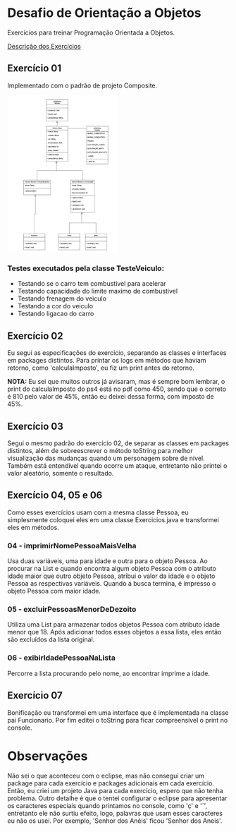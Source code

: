 # Desafio de Orientação a Objetos

Exercícios para treinar Programação Orientada a Objetos.

 <a href="https://github.com/Josius/Estudos-POO-TDD/blob/main/desafios/Exercicios%20POO.pdf">Descrição dos Exercícios</a> 

## Exercício 01


Implementado com o padrão de projeto Composite.

<img src="diagramas/diagrama-exe-01.png" width=50%>

### Testes executados pela classe TesteVeiculo:

* Testando se o carro tem combustivel para acelerar
* Testando capacidade do limite maximo de combustivel
* Testando frenagem do veiculo
* Testando a cor do veiculo
* Testando ligacao do carro

## Exercício 02

Eu segui as especificações do exercício, separando as classes e interfaces em packages distintos. Para printar os logs em métodos que haviam retorno, como 'calculaImposto', eu fiz um print antes do retorno.

**NOTA:** Eu sei que muitos outros já avisaram, mas é sempre bom lembrar, o print do calculaImposto do ps4 está no pdf como 450, sendo que o correto é 810 pelo valor de 45%, então eu deixei dessa forma, com imposto de 45%.

## Exercício 03

Segui o mesmo padrão do exercício 02, de separar as classes em packages distintos, além de sobreescrever o método toString para melhor visualização das mudanças quando um personagem sobre de nível. Também está entendível quando ocorre um ataque, entretanto não printei o valor aleatório, somente o resultado.

## Exercício 04, 05 e 06

Como esses exercícios usam com a mesma classe Pessoa, eu simplesmente coloquei eles em uma classe Exercicios.java e transformei eles em métodos.
### 04 - imprimirNomePessoaMaisVelha
Usa duas variáveis, uma para idade e outra para o objeto Pessoa. Ao procurar na List<Pessoa> e quando encontra algum objeto Pessoa com o atributo idade maior que outro objeto Pessoa, atribui o valor da idade e o objeto Pessoa as respectivas variáveis. Quando a busca termina, é impresso o objeto Pessoa com maior idade.
### 05 - excluirPessoasMenorDeDezoito
Utiliza uma List<Pessoa> para armazenar todos objetos Pessoa com atributo idade menor que 18. Após adicionar todos esses objetos a essa lista, eles então são excluídos da lista original.
### 06 - exibirIdadePessoaNaLista 
Percorre a lista procurando pelo nome, ao encontrar imprime a idade.

## Exercício 07

Bonificação eu transformei em uma interface que é implementada na classe pai Funcionario. Por fim editei o toString para ficar compreensível o print no console.

# Observações
Não sei o que aconteceu com o eclipse, mas não consegui criar um package para cada exercício e packages adicionais em cada exercício. Então, eu criei um projeto Java para cada exercício, espero que não tenha problema. 
Outro detalhe é que o tentei configurar o eclipse para apresentar os caracteres especiais quando printamos no console, como 'ç' e '´', entretanto ele não surtiu efeito, logo, palavras que usam esses caracteres eu não os usei. Por exemplo, 'Senhor dos Anéis' ficou 'Senhor dos Aneis'. 
